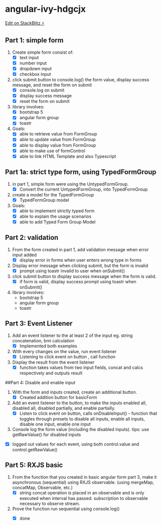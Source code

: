 # angular-ivy-hdgcjx

[Edit on StackBlitz ⚡️](https://stackblitz.com/edit/angular-ivy-hdgcjx)

## Part 1: simple form
1. Create simple form consist of:
    - [x] text input 
    - [x] number input
    - [x] dropdown input
    - [x] checkbox input

2. click submit button to console.log() the form value, display success message, and reset the form on submit
    - [x] console.log on submit
    - [x] display success message
    - [x] reset the form on submit

3. library involves:
    - [x] bootstrap 5
    - [x] angular form group
    - [x] toastr

4. Goals:
    - [x] able to retrieve value from FormGroup
    - [x] able to update value from FormGroup
    - [x] able to display value from FormGroup
    - [x] able to make use of formControl
    - [x] able to link HTML Template and also Typescript
    
## Part 1a: strict type form, using TypedFormGroup
1. in part 1, simple form were using the UntypedFormGroup. 
    - [x] Convert the current UntypedFormGroup, into TypedFormGroup

2. create a model for the TypedFormGroup
    - [x] TypedFormGroup model

3. Goals:
    - [x] able to implement strictly typed form
    - [x] able to explain the usage scenarios
    - [x] able to add Typed Form Group Model
    
## Part 2: validation
1. From the form created in part 1, add validation message when error input added
    - [x] display error in forms when user enters wrong type in forms

2. Display error message when clicking submit, but the form is invalid
    - [x] prompt using toastr invalid to user when onSubmit()

3. click submit button to display success message when the form is valid.
    - [x] if form is valid, display success prompt using toastr when onSubmit()

4. library involves:
    - bootstrap 5
    - angular form group
    - toastr

## Part 3: Event Listener
1. Add an event listener to the at least 2 of the input eg. string concatenation, bmi calculation 
    - [x] Implemented both examples
2. With every changes on the value, run event listener 
    - [x] Listening to click event on button , call function
3. Display the result from the event listener 
    - [x] function takes values from two input fields, concat and calcs respectively and outputs result

##Part 4: Disable and enable input
1. With the form and inputs created, create an additional button.
    - [x] Created addition button for basicForm
2. Add an event listener to the button, to make the inputs enabled all, disabled all, disabled partially, and enable partially.
    - [x] Listen to click event on button, calls onDisableInput() - function that toggles through presets to disable all inputs, enable all inputs, disable one input, enable one input
3. Console log the form value (including the disabled inputs). tips: use getRawValue() for disabled inputs
 - [x] logged out values for each event, using both control.value and control.getRawValue()

## Part 5: RXJS basic
1. From the function that you created in basic angular form part 3, make it asynchronous (sequential) using RXJS observable. (using mergeMap, concatMap, Observable, etc.)
    - [x] string concat operation is placed in an observable and is only executed when interval has passed. subscription to observable necessary to observe stream.
2. Prove the function run sequential using console.log()
    - [x] done




